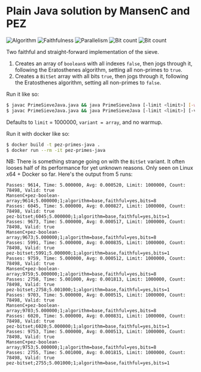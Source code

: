 # Plain Java solution by MansenC and PEZ

![Algorithm](https://img.shields.io/badge/Algorithm-base-green)
![Faithfulness](https://img.shields.io/badge/Faithful-yes-green)
![Parallelism](https://img.shields.io/badge/Parallel-no-green)
![Bit count](https://img.shields.io/badge/Bits-1-green)
![Bit count](https://img.shields.io/badge/Bits-8-yellowgreen)


Two faithful and straight-forward implementation of the sieve.

1. Creates an array of `boolean`s with all indexes `false`, then jogs through it, following the Eratosthenes algorithm, setting all non-primes to `true`.
2. Creates a `BitSet` array with all bits `true`, then jogs through it, following the Eratosthenes algorithm, setting all non-primes to `false`.

Run it like so:

```sh
$ javac PrimeSieveJava.java && java PrimeSieveJava [-limit <limit>] [-warmup]
$ javac PrimeSieveJava.java && java PrimeSieveJava [-limit <limit>] [-variant bitset|array] [-warmup]
```

Defaults to `limit` = 1000000, `variant = array`, and no warmup.

Run it with docker like so:

```sh
$ docker build -t pez-primes-java .
$ docker run --rm -it pez-primes-java
```


NB: There is something strange going on with the `BitSet` variant. It often looses half of its performance for yet unknown reasons. Only seen on Linux x64 + Docker so far. Here's the output from 5 runs:

```
Passes: 9614, Time: 5.000000, Avg: 0.000520, Limit: 1000000, Count: 78498, Valid: true
MansenC+pez-boolean-array;9614;5.000000;1;algorithm=base,faithful=yes,bits=8
Passes: 6045, Time: 5.000000, Avg: 0.000827, Limit: 1000000, Count: 78498, Valid: true
pez-bitset;6045;5.000000;1;algorithm=base,faithful=yes,bits=1
Passes: 9673, Time: 5.000000, Avg: 0.000517, Limit: 1000000, Count: 78498, Valid: true
MansenC+pez-boolean-array;9673;5.000000;1;algorithm=base,faithful=yes,bits=8
Passes: 5991, Time: 5.000000, Avg: 0.000835, Limit: 1000000, Count: 78498, Valid: true
pez-bitset;5991;5.000000;1;algorithm=base,faithful=yes,bits=1
Passes: 9759, Time: 5.000000, Avg: 0.000512, Limit: 1000000, Count: 78498, Valid: true
MansenC+pez-boolean-array;9759;5.000000;1;algorithm=base,faithful=yes,bits=8
Passes: 2758, Time: 5.001000, Avg: 0.001813, Limit: 1000000, Count: 78498, Valid: true
pez-bitset;2758;5.001000;1;algorithm=base,faithful=yes,bits=1
Passes: 9703, Time: 5.000000, Avg: 0.000515, Limit: 1000000, Count: 78498, Valid: true
MansenC+pez-boolean-array;9703;5.000000;1;algorithm=base,faithful=yes,bits=8
Passes: 6020, Time: 5.000000, Avg: 0.000831, Limit: 1000000, Count: 78498, Valid: true
pez-bitset;6020;5.000000;1;algorithm=base,faithful=yes,bits=1
Passes: 9753, Time: 5.000000, Avg: 0.000513, Limit: 1000000, Count: 78498, Valid: true
MansenC+pez-boolean-array;9753;5.000000;1;algorithm=base,faithful=yes,bits=8
Passes: 2755, Time: 5.001000, Avg: 0.001815, Limit: 1000000, Count: 78498, Valid: true
pez-bitset;2755;5.001000;1;algorithm=base,faithful=yes,bits=1
```